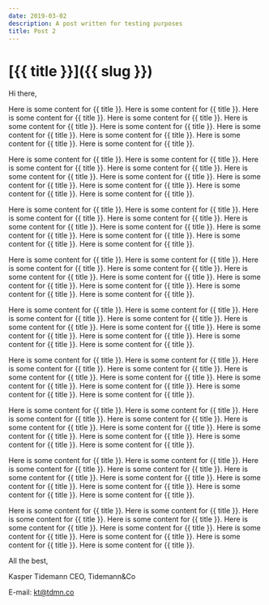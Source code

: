 ```yaml
---
date: 2019-03-02
description: A post written for testing purposes
title: Post 2
---
```


# [{{ title }}]({{ slug }})

Hi there,

Here is some content for {{ title }}. Here is some content for {{ title }}. Here is some content for {{ title }}. Here is some content for {{ title }}. Here is some content for {{ title }}. Here is some content for {{ title }}. Here is some content for {{ title }}. Here is some content for {{ title }}. Here is some content for {{ title }}. Here is some content for {{ title }}.

Here is some content for {{ title }}. Here is some content for {{ title }}. Here is some content for {{ title }}. Here is some content for {{ title }}. Here is some content for {{ title }}. Here is some content for {{ title }}. Here is some content for {{ title }}. Here is some content for {{ title }}. Here is some content for {{ title }}. Here is some content for {{ title }}.

Here is some content for {{ title }}. Here is some content for {{ title }}. Here is some content for {{ title }}. Here is some content for {{ title }}. Here is some content for {{ title }}. Here is some content for {{ title }}. Here is some content for {{ title }}. Here is some content for {{ title }}. Here is some content for {{ title }}. Here is some content for {{ title }}.

Here is some content for {{ title }}. Here is some content for {{ title }}. Here is some content for {{ title }}. Here is some content for {{ title }}. Here is some content for {{ title }}. Here is some content for {{ title }}. Here is some content for {{ title }}. Here is some content for {{ title }}. Here is some content for {{ title }}. Here is some content for {{ title }}.

Here is some content for {{ title }}. Here is some content for {{ title }}. Here is some content for {{ title }}. Here is some content for {{ title }}. Here is some content for {{ title }}. Here is some content for {{ title }}. Here is some content for {{ title }}. Here is some content for {{ title }}. Here is some content for {{ title }}. Here is some content for {{ title }}.

Here is some content for {{ title }}. Here is some content for {{ title }}. Here is some content for {{ title }}. Here is some content for {{ title }}. Here is some content for {{ title }}. Here is some content for {{ title }}. Here is some content for {{ title }}. Here is some content for {{ title }}. Here is some content for {{ title }}. Here is some content for {{ title }}.

Here is some content for {{ title }}. Here is some content for {{ title }}. Here is some content for {{ title }}. Here is some content for {{ title }}. Here is some content for {{ title }}. Here is some content for {{ title }}. Here is some content for {{ title }}. Here is some content for {{ title }}. Here is some content for {{ title }}. Here is some content for {{ title }}.

Here is some content for {{ title }}. Here is some content for {{ title }}. Here is some content for {{ title }}. Here is some content for {{ title }}. Here is some content for {{ title }}. Here is some content for {{ title }}. Here is some content for {{ title }}. Here is some content for {{ title }}. Here is some content for {{ title }}. Here is some content for {{ title }}.

Here is some content for {{ title }}. Here is some content for {{ title }}. Here is some content for {{ title }}. Here is some content for {{ title }}. Here is some content for {{ title }}. Here is some content for {{ title }}. Here is some content for {{ title }}. Here is some content for {{ title }}. Here is some content for {{ title }}. Here is some content for {{ title }}.

All the best,

Kasper Tidemann
CEO, Tidemann&Co

E-mail: [kt@tdmn.co](kt@tdmn.co)